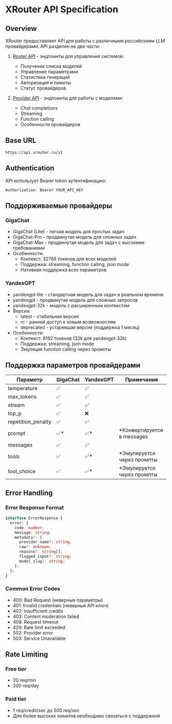 # XRouter API Specification

## Overview
XRouter предоставляет API для работы с различными российскими LLM провайдерами. API разделен на две части:

1. [Router API](router-api-spec.md) - эндпоинты для управления системой:
   - Получение списка моделей
   - Управление параметрами
   - Статистика генераций
   - Авторизация и лимиты
   - Статус провайдеров

2. [Provider API](provider-api-spec.md) - эндпоинты для работы с моделями:
   - Chat completions
   - Streaming
   - Function calling
   - Особенности провайдеров

## Base URL
```
https://api.xrouter.ru/v1
```

## Authentication
API использует Bearer token аутентификацию:
```http
Authorization: Bearer YOUR_API_KEY
```

## Поддерживаемые провайдеры

### GigaChat
- GigaChat (Lite) - легкая модель для простых задач
- GigaChat-Pro - продвинутая модель для сложных задач
- GigaChat-Max - продвинутая модель для задач с высокими требованиями
- Особенности:
  - Контекст: 32768 токенов для всех моделей
  - Поддержка: streaming, function calling, json mode
  - Нативная поддержка всех параметров

### YandexGPT
- yandexgpt-lite - стандартная модель для задач в реальном времени
- yandexgpt - продвинутая модель для сложных запросов
- yandexgpt-32k - модель с расширенным контекстом
- Версии:
  - latest - стабильная версия
  - rc - ранний доступ к новым возможностям
  - deprecated - устаревшая версия (поддержка 1 месяц)
- Особенности:
  - Контекст: 8192 токенов (32k для yandexgpt-32k)
  - Поддержка: streaming, json mode
  - Эмуляция function calling через промпты

## Поддержка параметров провайдерами

| Параметр | GigaChat | YandexGPT | Примечания |
|----------|----------|-----------|------------|
| temperature | ✅ | ✅ | |
| max_tokens | ✅ | ✅ | |
| stream | ✅ | ✅ | |
| top_p | ✅ | ❌ | |
| repetition_penalty | ✅ | ✅ | |
| prompt | ✅* | ✅* | *Конвертируется в messages |
| messages | ✅ | ✅ | |
| tools | ✅ | ✅* | *Эмулируется через промпты |
| tool_choice | ✅ | ✅* | *Эмулируется через промпты |

## Error Handling

### Error Response Format
```typescript
interface ErrorResponse {
  error: {
    code: number;
    message: string;
    metadata?: {
      provider_name?: string;
      raw?: unknown;
      reasons?: string[];
      flagged_input?: string;
      model_slug?: string;
    };
  };
}
```

### Common Error Codes
- 400: Bad Request (неверные параметры)
- 401: Invalid credentials (неверный API ключ)
- 402: Insufficient credits
- 403: Content moderation failed
- 408: Request timeout
- 429: Rate limit exceeded
- 502: Provider error
- 503: Service Unavailable

## Rate Limiting

### Free tier
- 20 req/min
- 200 req/day

### Paid tier
- 1 req/credit/sec до 500 req/sec
- Для более высоких лимитов необходимо связаться с поддержкой